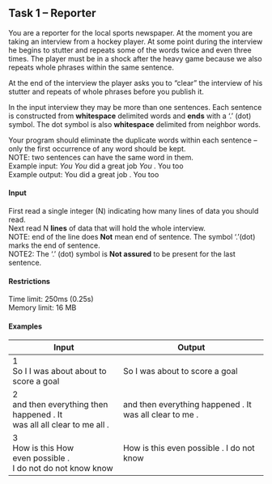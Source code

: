 ## Task 1 – Reporter 

You are a reporter for the local sports newspaper. At the moment you are taking an interview from a hockey player. At some point during the interview he begins to stutter and repeats some of the words twice and even three times. The player must be in a shock after the heavy game because we also repeats whole phrases within the same sentence. 

At the end of the interview the player asks you to “clear” the interview of his stutter and repeats of whole phrases before you publish it. 

In the input interview they may be more than one sentences. Each sentence is constructed from **whitespace** delimited words and **ends** with a ‘.’ (dot) symbol. The dot symbol is also **whitespace** delimited from neighbor words. 

Your program should eliminate the duplicate words within each sentence – only the first occurrence of any word should be kept.<br> NOTE: two sentences can have the same word in them. <br>
Example input: *You You* did a great job *You* . You too <br>Example output: You did a great job . You too 
 
#### Input 
First read a single integer (N) indicating how many lines of data you should read. <br>
Next read N **lines** of data that will hold the whole interview. <br>
NOTE: end of the line does **Not** mean end of sentence. The symbol ‘.’(dot) marks the end of sentence. <br>
NOTE2: The ‘.’ (dot) symbol is **Not assured** to be present for the last sentence. <br>
#### Restrictions 
Time limit: 250ms (0.25s)<br> Memory limit: 16 MB 
 
#### Examples 
Input|Output 
-|-
1<br>So I I was about about to score a goal|So I was about to score a goal  
2<br>and then everything then happened . It<br>was all all clear to me all .|and then everything happened . It was all clear to me .  
3<br>How is this How<br>even possible .<br>I do not do not know know|How is this even possible . I do not know  
